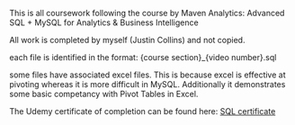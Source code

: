 This is all coursework following the course by Maven Analytics: Advanced SQL + MySQL for Analytics & Business Intelligence

All work is completed by myself (Justin Collins) and not copied.

each file is identified in the format: {course section}_{video number}.sql

some files have associated excel files. This is because excel is effective at pivoting whereas it is more difficult in MySQL. Additionally it demonstrates some basic competancy with Pivot Tables in Excel.

The Udemy certificate of completion can be found here: [SQL certificate](https://www.udemy.com/certificate/UC-4ecba041-0e11-457a-84f1-4631f28ceef7/ "SQL certificate")
